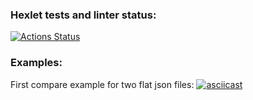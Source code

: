 ### Hexlet tests and linter status:
[![Actions Status](https://github.com/GearSL/java-project-71/workflows/hexlet-check/badge.svg)](https://github.com/GearSL/java-project-71/actions)

### Examples:
First compare example for two flat json files:
[![asciicast](https://asciinema.org/a/YTbm2E5gtWfuK1vMl1dUu90Ov.svg)](https://asciinema.org/a/YTbm2E5gtWfuK1vMl1dUu90Ov)